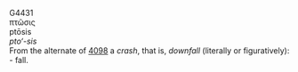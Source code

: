 <body>
  <p>G4431<br>  πτῶσις  <br> ptōsis  <br><i>pto‘-sis </i><br>From the alternate of <a href="g4098.htm">4098</a>  a <i>crash</i>, that is, <i>downfall</i> (literally or figuratively): - fall.<br></p>
 </body>